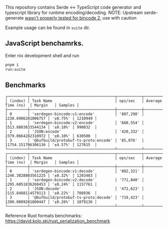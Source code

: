 This repository contains Serde <-> TypeScript code generator and typescript library for runtime encoding/decoding.
NOTE: Upstream serde-generate [wasn't properly tested for bincode 2](https://github.com/zefchain/serde-reflection/issues/69), use with caution

Example usage can be found in `suite` dir.

## JavaScript benchamrks.
Enter nix development shell and run
```sh
pnpm i
run:suite
```

## Benchmarks
```
┌─────────┬──────────────────────────────────────┬───────────┬────────────────────┬──────────┬─────────┐
│ (index) │ Task Name                            │ ops/sec   │ Average Time (ns)  │ Margin   │ Samples │
├─────────┼──────────────────────────────────────┼───────────┼────────────────────┼──────────┼─────────┤
│ 0       │ 'serdegen-bincode:v1:encode'         │ '807,298' │ 1238.6986281006757 │ '±0.75%' │ 1210949 │
│ 1       │ 'serdegen-bincode:v2:encode'         │ '660,554' │ 1513.8803833544134 │ '±0.18%' │ 990832  │
│ 2       │ 'JSON:encode'                        │ '420,332' │ 2379.0664282310972 │ '±0.10%' │ 630500  │
│ 3       │ '@bufbuild/protobuf-ts-proto:encode' │ '85,076'  │ 11754.151706306136 │ '±4.57%' │ 127615  │
└─────────┴──────────────────────────────────────┴───────────┴────────────────────┴──────────┴─────────┘
┌─────────┬──────────────────────────────────────┬───────────┬────────────────────┬──────────┬─────────┐
│ (index) │ Task Name                            │ ops/sec   │ Average Time (ns)  │ Margin   │ Samples │
├─────────┼──────────────────────────────────────┼───────────┼────────────────────┼──────────┼─────────┤
│ 0       │ 'serdegen-bincode:v1:decode'         │ '802,321' │ 1246.3828803561225 │ '±0.32%' │ 1203483 │
│ 1       │ 'serdegen-bincode:v2:decode'         │ '771,840' │ 1295.6051836260453 │ '±0.24%' │ 1157761 │
│ 2       │ 'JSON:decode'                        │ '472,623' │ 2115.8488114579113 │ '±0.22%' │ 708936  │
│ 3       │ '@bufbuild/protobuf-ts-proto:decode' │ '719,423' │ 1390.0009201800447 │ '±0.26%' │ 1079136 │
└─────────┴──────────────────────────────────────┴───────────┴────────────────────┴──────────┴─────────┘
```

Reference Rust formats benchmarks: https://david.kolo.ski/rust_serialization_benchmark
